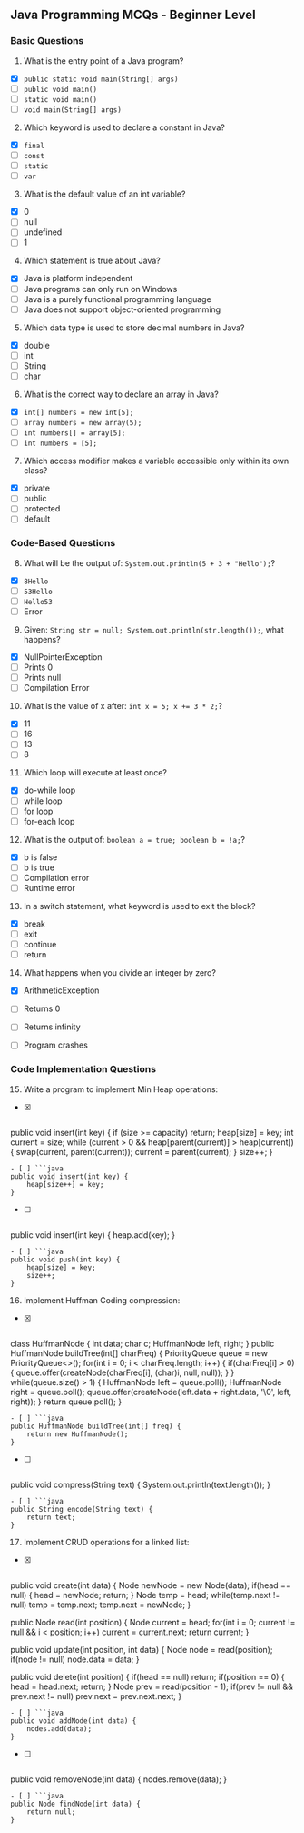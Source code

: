 ## Java Programming MCQs - Beginner Level

### Basic Questions

1. What is the entry point of a Java program?
- [x] `public static void main(String[] args)`
- [ ] `public void main()`
- [ ] `static void main()`
- [ ] `void main(String[] args)`

2. Which keyword is used to declare a constant in Java?
- [x] `final`
- [ ] `const`
- [ ] `static`
- [ ] `var`

3. What is the default value of an int variable?
- [x] 0
- [ ] null
- [ ] undefined
- [ ] 1

4. Which statement is true about Java?
- [x] Java is platform independent
- [ ] Java programs can only run on Windows
- [ ] Java is a purely functional programming language
- [ ] Java does not support object-oriented programming

5. Which data type is used to store decimal numbers in Java?
- [x] double
- [ ] int
- [ ] String
- [ ] char

6. What is the correct way to declare an array in Java?
- [x] `int[] numbers = new int[5];`
- [ ] `array numbers = new array(5);`
- [ ] `int numbers[] = array[5];`
- [ ] `int numbers = [5];`

7. Which access modifier makes a variable accessible only within its own class?
- [x] private
- [ ] public
- [ ] protected
- [ ] default

### Code-Based Questions

8. What will be the output of: `System.out.println(5 + 3 + "Hello");`?
- [x] `8Hello`
- [ ] `53Hello`
- [ ] `Hello53`
- [ ] Error

9. Given: `String str = null; System.out.println(str.length());`, what happens?
- [x] NullPointerException
- [ ] Prints 0
- [ ] Prints null
- [ ] Compilation Error

10. What is the value of x after: `int x = 5; x += 3 * 2;`?
- [x] 11
- [ ] 16
- [ ] 13
- [ ] 8

11. Which loop will execute at least once?
- [x] do-while loop
- [ ] while loop
- [ ] for loop
- [ ] for-each loop

12. What is the output of: `boolean a = true; boolean b = !a;`?
- [x] b is false
- [ ] b is true
- [ ] Compilation error
- [ ] Runtime error

13. In a switch statement, what keyword is used to exit the block?
- [x] break
- [ ] exit
- [ ] continue
- [ ] return

14. What happens when you divide an integer by zero?
- [x] ArithmeticException
- [ ] Returns 0
- [ ] Returns infinity
- [ ] Program crashes




### Code Implementation Questions

15. Write a program to implement Min Heap operations:
- [x] ```java
public void insert(int key) {
    if (size >= capacity) return;
    heap[size] = key;
    int current = size;
    while (current > 0 && heap[parent(current)] > heap[current]) {
        swap(current, parent(current));
        current = parent(current);
    }
    size++;
}
```
- [ ] ```java
public void insert(int key) {
    heap[size++] = key;
}
```
- [ ] ```java
public void insert(int key) {
    heap.add(key);
}
```
- [ ] ```java
public void push(int key) {
    heap[size] = key;
    size++;
}
```

16. Implement Huffman Coding compression:
- [x] ```java
class HuffmanNode {
    int data;
    char c;
    HuffmanNode left, right;
}
public HuffmanNode buildTree(int[] charFreq) {
    PriorityQueue<HuffmanNode> queue = new PriorityQueue<>();
    for(int i = 0; i < charFreq.length; i++) {
        if(charFreq[i] > 0) {
            queue.offer(createNode(charFreq[i], (char)i, null, null));
        }
    }
    while(queue.size() > 1) {
        HuffmanNode left = queue.poll();
        HuffmanNode right = queue.poll();
        queue.offer(createNode(left.data + right.data, '\0', left, right));
    }
    return queue.poll();
}
```
- [ ] ```java
public HuffmanNode buildTree(int[] freq) {
    return new HuffmanNode();
}
```
- [ ] ```java
public void compress(String text) {
    System.out.println(text.length());
}
```
- [ ] ```java
public String encode(String text) {
    return text;
}
```

17. Implement CRUD operations for a linked list:
- [x] ```java
public void create(int data) {
    Node newNode = new Node(data);
    if(head == null) {
        head = newNode;
        return;
    }
    Node temp = head;
    while(temp.next != null)
        temp = temp.next;
    temp.next = newNode;
}

public Node read(int position) {
    Node current = head;
    for(int i = 0; current != null && i < position; i++)
        current = current.next;
    return current;
}

public void update(int position, int data) {
    Node node = read(position);
    if(node != null)
        node.data = data;
}

public void delete(int position) {
    if(head == null) return;
    if(position == 0) {
        head = head.next;
        return;
    }
    Node prev = read(position - 1);
    if(prev != null && prev.next != null)
        prev.next = prev.next.next;
}
```
- [ ] ```java
public void addNode(int data) {
    nodes.add(data);
}
```
- [ ] ```java
public void removeNode(int data) {
    nodes.remove(data);
}
```
- [ ] ```java
public Node findNode(int data) {
    return null;
}
```